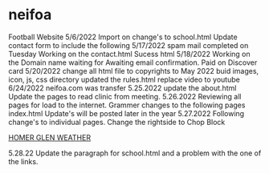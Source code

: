 # neifoa
Football Website
5/6/2022 Import on 
change's to school.html
Update contact form to include the following
5/17/2022 spam mail completed on Tuesday 
Working on the contact.html Sucess html
5/18/2022 Working on the Domain name
waiting for Awaiting email confirmation. 
Paid on Discover card
5/20/2022 change all html file to copyrights to May 2022
buid images, icon, js, css directory
updated the rules.html replace video to youtube 
6/24/2022 neifoa.com was transfer
5.25.2022  update the about.html 
Update the pages to read clinic from meeting.
5.26.2022 Reviewing all pages for load to the internet.
Grammer changes to the following pages
index.html Update's will be posted later in the year 
5.27.2022 Following change's to individual pages.
Change the rightside to Chop Block


<a class="weatherwidget-io" href="https://forecast7.com/en/41d59n88d04/60441/" data-label_1="HOMER GLEN" data-label_2="WEATHER" data-theme="beige" >HOMER GLEN WEATHER</a>
<script>
!function(d,s,id){var js,fjs=d.getElementsByTagName(s)[0];if(!d.getElementById(id)){js=d.createElement(s);js.id=id;js.src='https://weatherwidget.io/js/widget.min.js';fjs.parentNode.insertBefore(js,fjs);}}(document,'script','weatherwidget-io-js');
</script>
5.28.22 Update the paragraph for school.html and a problem with the one of the links.










